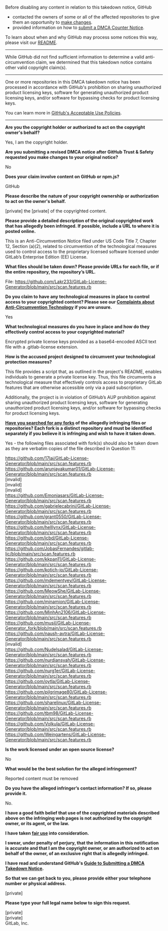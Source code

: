 Before disabling any content in relation to this takedown notice, GitHub
- contacted the owners of some or all of the affected repositories to give them an opportunity to [make changes](https://docs.github.com/en/github/site-policy/dmca-takedown-policy#a-how-does-this-actually-work).
- provided information on how to [submit a DMCA Counter Notice](https://docs.github.com/en/articles/guide-to-submitting-a-dmca-counter-notice).

To learn about when and why GitHub may process some notices this way, please visit our [README](https://github.com/github/dmca/blob/master/README.md#anatomy-of-a-takedown-notice).

---

While GitHub did not find sufficient information to determine a valid anti-circumvention claim, we determined that this takedown notice contains other valid copyright claim(s).

---

One or more repositories in this DMCA takedown notice has been processed in accordance with GitHub's prohibition on sharing unauthorized product licensing keys, software for generating unauthorized product licensing keys, and/or software for bypassing checks for product licensing keys.

You can learn more in [GitHub's Acceptable Use Policies](https://docs.github.com/en/github/site-policy/github-acceptable-use-policies).

---

**Are you the copyright holder or authorized to act on the copyright owner's behalf?**

Yes, I am the copyright holder.

**Are you submitting a revised DMCA notice after GitHub Trust & Safety requested you make changes to your original notice?**

No

**Does your claim involve content on GitHub or npm.js?**

GitHub

**Please describe the nature of your copyright ownership or authorization to act on the owner's behalf.**

[private] the [private] of the copyrighted content.

**Please provide a detailed description of the original copyrighted work that has allegedly been infringed. If possible, include a URL to where it is posted online.**

This is an Anti-Circumvention Notice filed under US Code Title 7, Chapter 12, Section (a)(2), related to circumvention of the technological measures used to control access to the proprietary licensed software licensed under GitLab’s Enterprise Edition (EE) License.

**What files should be taken down? Please provide URLs for each file, or if the entire repository, the repository’s URL.**

File: https://github.com/Lakr233/GitLab-License-Generator/blob/main/src/scan.features.rb

**Do you claim to have any technological measures in place to control access to your copyrighted content? Please see our <a href="https://docs.github.com/articles/guide-to-submitting-a-dmca-takedown-notice#complaints-about-anti-circumvention-technology">Complaints about Anti-Circumvention Technology</a> if you are unsure.**

Yes

**What technological measures do you have in place and how do they effectively control access to your copyrighted material?**

Encrypted private license keys provided as a base64-encoded ASCII text file with a .gitlab-license extension.

**How is the accused project designed to circumvent your technological protection measures?**

This file provides a script that, as outlined in the project's README, enables individuals to generate a private license key. Thus, this file circumvents a technological measure that effectively controls access to proprietary GitLab features that are otherwise accessible only via a paid subscription.

Additionally, the project is in violation of GitHub’s AUP prohibition against sharing unauthorized product licensing keys, software for generating unauthorized product licensing keys, and/or software for bypassing checks for product licensing keys.

**<a href="https://docs.github.com/articles/dmca-takedown-policy#b-what-about-forks-or-whats-a-fork">Have you searched for any forks</a> of the allegedly infringing files or repositories? Each fork is a distinct repository and must be identified separately if you believe it is infringing and wish to have it taken down.**

Yes - the following files associated with fork(s) should also be taken down as they are verbatim copies of the file described in Question 11:

https://github.com/17lai/GitLab-License-Generator/blob/main/src/scan.features.rb  
https://github.com/arunjayakumar01/GitLab-License-Generator/blob/main/src/scan.features.rb  
[invalid]  
[invalid]  
[invalid]  
https://github.com/Emoniasars/GitLab-License-Generator/blob/main/src/scan.features.rb  
https://github.com/gabrielecabrini/GitLab-License-Generator/blob/main/src/scan.features.rb  
https://github.com/grant0550/GitLab-License-Generator/blob/main/src/scan.features.rb  
https://github.com/helllynx/GitLab-License-Generator/blob/main/src/scan.features.rb  
https://github.com/icbd/GitLab-License-Generator/blob/main/src/scan.features.rb  
https://github.com/JobasFernandes/gitlab-lic/blob/main/src/scan.features.rb  
https://github.com/kkpan11/GitLab-License-Generator/blob/main/src/scan.features.rb  
https://github.com/kotich-io/GitLab-License-Generator/blob/main/src/scan.features.rb  
https://github.com/mdementyev/GitLab-License-Generator/blob/main/src/scan.features.rb  
https://github.com/MeowShe/GitLab-License-Generator/blob/main/src/scan.features.rb  
https://github.com/minamion/GitLab-License-Generator/blob/main/src/scan.features.rb  
https://github.com/MinhAn2106/GitLab-License-Generator/blob/main/src/scan.features.rb  
https://github.com/musil/GitLab-License-Generator_fork/blob/main/src/scan.features.rb  
https://github.com/naush-avtra/GitLab-License-Generator/blob/main/src/scan.features.rb  
[invalid]  
https://github.com/Nudelsalad/GitLab-License-Generator/blob/main/src/scan.features.rb  
https://github.com/nurdiansyah/GitLab-License-Generator/blob/main/src/scan.features.rb  
https://github.com/nurg1er/GitLab-License-Generator/blob/main/src/scan.features.rb  
https://github.com/oytla/GitLab-License-Generator/blob/main/src/scan.features.rb  
https://github.com/pilgrimage80/GitLab-License-Generator/blob/main/src/scan.features.rb  
https://github.com/sharelinux/GitLab-License-Generator/blob/main/src/scan.features.rb  
https://github.com/tbm98/GitLab-License-Generator/blob/main/src/scan.features.rb  
https://github.com/Volkula/GitLab-License-Generator/blob/main/src/scan.features.rb  
https://github.com/Weingartens/GitLab-License-Generator/blob/main/src/scan.features.rb  

**Is the work licensed under an open source license?**

No

**What would be the best solution for the alleged infringement?**

Reported content must be removed

**Do you have the alleged infringer’s contact information? If so, please provide it.**

No.

**I have a good faith belief that use of the copyrighted materials described above on the infringing web pages is not authorized by the copyright owner, or its agent, or the law.**

**I have taken <a href="https://www.lumendatabase.org/topics/22">fair use</a> into consideration.**

**I swear, under penalty of perjury, that the information in this notification is accurate and that I am the copyright owner, or am authorized to act on behalf of the owner, of an exclusive right that is allegedly infringed.**

**I have read and understand GitHub's <a href="https://docs.github.com/articles/guide-to-submitting-a-dmca-takedown-notice/">Guide to Submitting a DMCA Takedown Notice</a>.**

**So that we can get back to you, please provide either your telephone number or physical address.**

[private]

**Please type your full legal name below to sign this request.**

[private]  
[private]  
GitLab, Inc.
